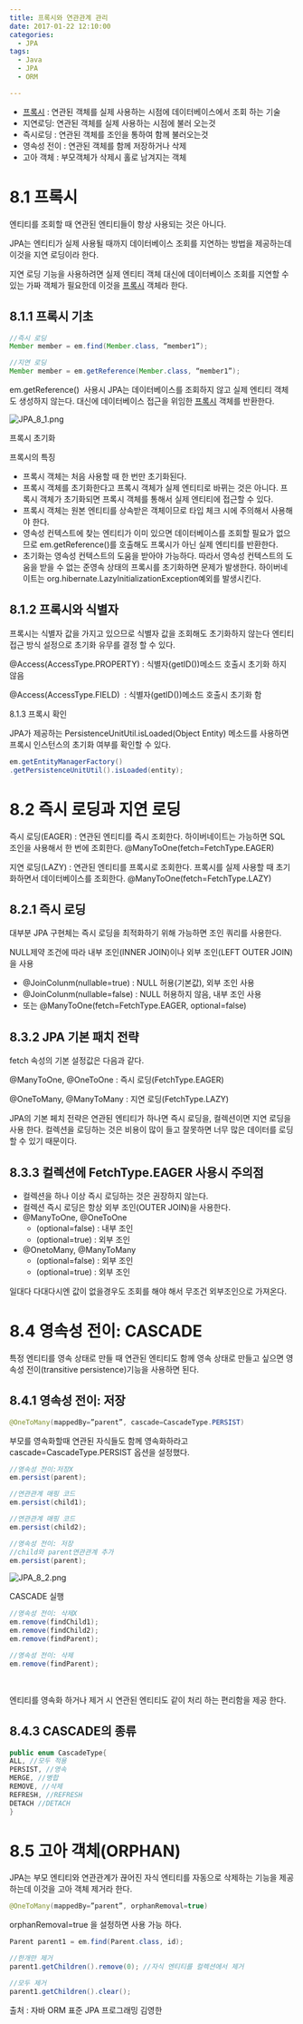 ```yaml
---
title: 프록시와 연관관계 관리
date: 2017-01-22 12:10:00
categories:
  - JPA
tags:
  - Java
  - JPA
  - ORM

---
```

* [프록시](https://ko.wikipedia.org/wiki/%ED%94%84%EB%A1%9D%EC%8B%9C_%ED%8C%A8%ED%84%B4) : 연관된 객체를 실제 사용하는 시점에 데이터베이스에서 조회 하는 기술
* 지연로딩: 연관된 객체를 실제 사용하는 시점에 불러 오는것
* 즉시로딩 : 연관된 객체를 조인을 통하여 함께 불러오는것
* 영속성 전이 : 연관된 객체를 함께 저장하거나 삭제
* 고아 객체 : 부모객체가 삭제시 홀로 남겨지는 객체

# 8.1 프록시

엔티티를 조회할 때 연관된 엔티티들이 항상 사용되는 것은 아니다.

JPA는 엔티티가 실제 사용될 때까지 데이터베이스 조회를 지연하는 방법을 제공하는데 이것을 지연 로딩이라 한다.

지연 로딩 기능을 사용하려면 실제 엔티티 객체 대신에 데이터베이스 조회를 지연할 수 있는 가짜 객체가 필요한데 이것을 [프록시](https://ko.wikipedia.org/wiki/%ED%94%84%EB%A1%9D%EC%8B%9C_%ED%8C%A8%ED%84%B4) 객체라 한다.
<!-- more -->
## 8.1.1 프록시 기초

```java
//즉시 로딩
Member member = em.find(Member.class, “member1”);

//지연 로딩
Member member = em.getReference(Member.class, “member1”);
```

em.getReference()  사용시 JPA는 데이터베이스를 조회하지 않고 실제 엔티티 객체도 생성하지 않는다. 대신에 데이터베이스 접근을 위임한 [프록시](https://ko.wikipedia.org/wiki/%ED%94%84%EB%A1%9D%EC%8B%9C_%ED%8C%A8%ED%84%B4) 객체를 반환한다.

![JPA_8_1.png](https://lh4.googleusercontent.com/TFbaSRwKdNOGcqXLzZbPwkziCRR20msoGXUZyBpaIYj-jFUgItX9nkPXRtTaK069VPtZUxX7gsiFDQM7C23UZEFD4IxCDsKeQin7eXOC0o3kBhvs39bgjT7zWONJbVrM_cll4o7N)

프록시 초기화

프록시의 특징

* 프록시 객체는 처음 사용할 때 한 번만 초기화된다.
* 프록시 객체를 초기화한다고 프록시 객체가 실제 엔티티로 바뀌는 것은 아니다. 프록시 객체가 초기화되면 프록시 객체를 통해서 실제 엔티티에 접근할 수 있다.
* 프록시 객체는 원본 엔티티를 상속받은 객체이므로 타입 체크 시에 주의해서 사용해야 한다.
* 영속성 컨텍스트에 찾는 엔티티가 이미 있으면 데이터베이스를 조회할 필요가 없으므로 em.getReference()를 호출해도 프록시가 아닌 실제 엔티티를 반환한다.
* 초기화는 영속성 컨텍스트의 도움을 받아야 가능하다. 따라서 영속성 컨텍스트의 도움을 받을 수 없는 준영속 상태의 프록시를 초기화하면 문제가 발생한다. 하이버네이트는 org.hibernate.LazyInitializationException예외를 발생시킨다.

## 8.1.2 프록시와 식별자

프록시는 식별자 값을 가지고 있으므로 식별자 값을 조회해도 초기화하지 않는다 엔티티 접근 방식 설정으로 초기화 유무를 결정 할 수 있다.

@Access(AccessType.PROPERTY) : 식별자(getID())메소드 호출시 초기화 하지 않음

@Access(AccessType.FIELD)  : 식별자(getID())메소드 호출시 초기화 함

8.1.3 프록시 확인

JPA가 제공하는 PersistenceUnitUtil.isLoaded(Object Entity) 메소드를 사용하면 프록시 인스턴스의 초기화 여부를 확인할 수 있다.

```java
em.getEntityManagerFactory()
.getPersistenceUnitUtil().isLoaded(entity);
```

# 8.2 즉시 로딩과 지연 로딩

즉시 로딩(EAGER) : 연관된 엔티티를 즉시 조회한다. 하이버네이트는 가능하면 SQL 조인을 사용해서 한 번에 조회한다. @ManyToOne(fetch=FetchType.EAGER)

지연 로딩(LAZY) : 연관된 엔티티를 프록시로 조회한다. 프록시를 실제 사용할 때 초기화하면서 데이터베이스를 조회한다. @ManyToOne(fetch=FetchType.LAZY)

## 8.2.1 즉시 로딩

대부분 JPA 구현체는 즉시 로딩을 최적화하기 위해 가능하면 조인 쿼리를 사용한다.

NULL제약 조건에 따라 내부 조인(INNER JOIN)이나 외부 조인(LEFT OUTER JOIN)을 사용

* @JoinColunm(nullable=true) : NULL 허용(기본값), 외부 조인 사용
* @JoinColunm(nullable=false) : NULL 허용하지 않음, 내부 조인 사용
* 또는 @ManyToOne(fetch=FetchType.EAGER, optional=false)

## 8.3.2 JPA 기본 패치 전략

fetch 속성의 기본 설정값은 다음과 같다.

@ManyToOne, @OneToOne : 즉시 로딩(FetchType.EAGER)

@OneToMany, @ManyToMany : 지연 로딩(FetchType.LAZY)

JPA의 기본 페치 전략은 연관된 엔티티가 하나면 즉시 로딩을, 컬렉션이면 지연 로딩을 사용 한다. 컬렉션을 로딩하는 것은 비용이 많이 들고 잘못하면 너무 많은 데이터를 로딩할 수 있기 때문이다.

## 8.3.3 컬렉션에 FetchType.EAGER 사용시 주의점

* 컬렉션을 하나 이상 즉시 로딩하는 것은 권장하지 않는다.
* 컬렉션 즉시 로딩은 항상 외부 조인(OUTER JOIN)을 사용한다.
* @ManyToOne, @OneToOne
    * (optional=false) : 내부 조인
    * (optional=true) : 외부 조인
* @OnetoMany, @ManyToMany
    * (optional=false) : 외부 조인
    * (optional=true) : 외부 조인

일대다 다대다시엔 값이 없을경우도 조회를 해야 해서 무조건 외부조인으로 가져온다.

# 8.4 영속성 전이: CASCADE

특정 엔티티를 영속 상태로 만들 때 연관된 엔티티도 함께 영속 상태로 만들고 싶으면 영속성 전이(transitive persistence)기능을 사용하면 된다.

## 8.4.1 영속성 전이: 저장

```java
@OneToMany(mappedBy=”parent”, cascade=CascadeType.PERSIST)
```

부모를 영속화할때 연관된 자식들도 함께 영속화하라고 cascade=CascadeType.PERSIST 옵션을 설정했다.

```java
//영속성 전이:저장X
em.persist(parent);

//연관관계 매핑 코드
em.persist(child1);

//연관관계 매핑 코드
em.persist(child2);
```

```java
//영속성 전이: 저장
//child와 parent연관관계 추가
em.persist(parent);
```

![JPA_8_2.png](https://lh6.googleusercontent.com/leZt4Zl1Dt8a658-c-AcYyjn395VqESdyuAumv5PcKhq-NhNE7R5MiovP1Dh_XtgW6SfWT5Gk5ZUOQNZEmL-pQ89kTKpEbe5nJX5YSIMmuropAZswPhr6n9H-OZlL8aGiSQgDkYo)

CASCADE 실행

```java
//영속성 전이: 삭제X
em.remove(findChild1);
em.remove(findChild2);
em.remove(findParent);
```

```java
//영속성 전이: 삭제
em.remove(findParent);
```
  
 

엔티티를 영속화 하거나 제거 시 연관된 엔티티도 같이 처리 하는 편리함을 제공 한다.

## 8.4.3 CASCADE의 종류

```java
public enum CascadeType{
ALL, //모두 적용
PERSIST, //영속
MERGE, //병합
REMOVE, //삭제
REFRESH, //REFRESH
DETACH //DETACH
}
```
# 8.5 고아 객체(ORPHAN)

JPA는 부모 엔티티와 연관관계가 끊어진 자식 엔티티를 자동으로 삭제하는 기능을 제공하는데 이것을 고아 객체 제거라 한다.

```java
@OneToMany(mappedBy=”parent”, orphanRemoval=true)
```

orphanRemoval=true 을 설정하면 사용 가능 하다.

```java
Parent parent1 = em.find(Parent.class, id);

//한개만 제거
parent1.getChildren().remove(0); //자식 엔티티를 컬렉션에서 제거

//모두 제거
parent1.getChildren().clear();
```

출처 : 자바 ORM 표준 JPA 프로그래밍 김영한
